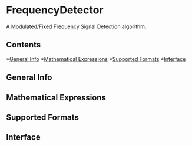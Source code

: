 # FrequencyDetector

A Modulated/Fixed Frequency Signal Detection algorithm.


## Contents

*[General Info](#general-info)
*[Mathematical Expressions](#mathemtaical-expressions)
*[Supported Formats](#supported-formats)
*[Interface](#interface)

## General Info

## Mathematical Expressions

## Supported Formats

## Interface
